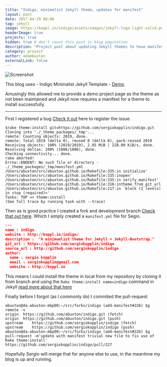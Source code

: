 ```yaml
---
title: "Indigo, minimalist Jekyll theme, updates for manifest"
layout: post
date: 2017-04-29 00:00
tag: jekyll
image: https://koppl.in/indigo/assets/images/jekyll-logo-light-solid.png
headerImage: true
projects: true
hidden: true # don't count this post in blog pagination
description: "Project post about updating Jekyll themes to have manifests."
category: project
author: adambuxton
externalLink: false
---
```


![Screenshot](https://raw.githubusercontent.com/sergiokopplin/indigo/gh-pages/assets/screen-shot.png)

This blog uses - Indigo Minimalist Jekyll Template - [Demo](http://sergiokopplin.github.io/indigo/).

Amusingly this allowed me to provide a demo project page as the theme as not been maintained and Jekyll now requires a manifest for a theme to install successfully.

---

First I registered a bug [Check it out](https://github.com/sergiokopplin/indigo/issues/226) here to register the issue.

```shell
$rake theme:install git=https://github.com/sergiokopplin/indigo.git
Cloning into './_theme_packages/_tmp'...
remote: Counting objects: 2019, done.
remote: Total 2019 (delta 0), reused 0 (delta 0), pack-reused 2019
Receiving objects: 100% (2019/2019), 2.85 MiB | 228.00 KiB/s, done.
Resolving deltas: 100% (1086/1086), done.
Checking connectivity... done.
rake aborted!
Errno::ENOENT: No such file or directory - ./_theme_packages/_tmp/manifest.yml
/Users/abuxton/src/abuxton.github.io/Rakefile:335:in initialize' /Users/abuxton/src/abuxton.github.io/Rakefile:335:inopen'
/Users/abuxton/src/abuxton.github.io/Rakefile:335:in verify_manifest' /Users/abuxton/src/abuxton.github.io/Rakefile:316:intheme_from_git_url'
/Users/abuxton/src/abuxton.github.io/Rakefile:217:in `block (2 levels) in <top (required)>'
Tasks: TOP => theme:install
(See full trace by running task with --trace)
```

Then as is good practice I created a fork and development branch
[Check that out here](https://github.com/abuxton/indigo/tree/add-manifest%23226). Which I simply created a `manifest.yml` file for Segio.

```json
---
name : indigo
website : http://koppl.in/indigo/
description :  "A minimumlist theme for Jekyll + Jekyll-Bootstrap."
git_url : https://github.com/sergiokopplin/indigo
source_url : http://github.com/sergiokopplin/indigo
author:
  name : sergio kopplin
  email : sergiokopplin@gmail.com
  website : http://koppl.in

```

This means I could install the theme in local from my repository by cloning it from branch and using the `Rake theme:install name=indigo` command in Jekyll [read more about that here](http://jekyllbootstrap.com)

Finally before I forgot (as I commonly do) I commited the pull-request

```shell
abuxton@da-abuxton-mbp00:~/src/forks/indigo (add-manifest#226) $g remote -v
origin	https://github.com/abuxton/indigo.git (fetch)
origin	https://github.com/abuxton/indigo.git (push)
upstream	https://github.com/sergiokopplin/indigo (fetch)
upstream	https://github.com/sergiokopplin/indigo (push)
abuxton@da-abuxton-mbp00:~/src/forks/indigo (add-manifest#226) $g pull-request -m'update with manifest trivial new file to fix use of Rake theme:install'
https://github.com/sergiokopplin/indigo/pull/227
```

Hopefully Sergio will merge that for anyone else to use, in the meantime my blog is up and running.
